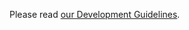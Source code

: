Please read [our Development Guidelines](https://zcash.readthedocs.io/en/latest/rtd_pages/development_guidelines.html).

